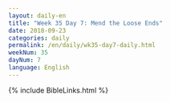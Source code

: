 ```yaml
---
layout: daily-en
title: "Week 35 Day 7: Mend the Loose Ends"
date: 2018-09-23
categories: daily
permalink: /en/daily/wk35-day7-daily.html
weekNum: 35
dayNum: 7
language: English
---
```


{% include BibleLinks.html %} 
